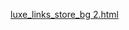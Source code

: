 [luxe_links_store_bg 2.html](https://github.com/user-attachments/files/23231107/luxe_links_store_bg.2.html)
